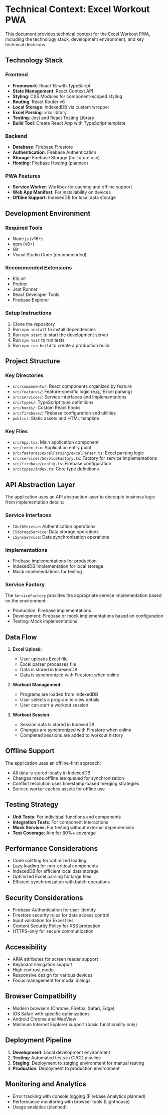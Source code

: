 # Technical Context: Excel Workout PWA

This document provides technical context for the Excel Workout PWA, including the technology stack, development environment, and key technical decisions.

## Technology Stack

### Frontend
- **Framework**: React 18 with TypeScript
- **State Management**: React Context API
- **Styling**: CSS Modules for component-scoped styling
- **Routing**: React Router v6
- **Local Storage**: IndexedDB via custom wrapper
- **Excel Parsing**: xlsx library
- **Testing**: Jest and React Testing Library
- **Build Tool**: Create React App with TypeScript template

### Backend
- **Database**: Firebase Firestore
- **Authentication**: Firebase Authentication
- **Storage**: Firebase Storage (for future use)
- **Hosting**: Firebase Hosting (planned)

### PWA Features
- **Service Worker**: Workbox for caching and offline support
- **Web App Manifest**: For installability on devices
- **Offline Support**: IndexedDB for local data storage

## Development Environment

### Required Tools
- Node.js (v16+)
- npm (v8+)
- Git
- Visual Studio Code (recommended)

### Recommended Extensions
- ESLint
- Prettier
- Jest Runner
- React Developer Tools
- Firebase Explorer

### Setup Instructions
1. Clone the repository
2. Run `npm install` to install dependencies
3. Run `npm start` to start the development server
4. Run `npm test` to run tests
5. Run `npm run build` to create a production build

## Project Structure

### Key Directories
- `src/components/`: React components organized by feature
- `src/features/`: Feature-specific logic (e.g., Excel parsing)
- `src/services/`: Service interfaces and implementations
- `src/types/`: TypeScript type definitions
- `src/hooks/`: Custom React hooks
- `src/firebase/`: Firebase configuration and utilities
- `public/`: Static assets and HTML template

### Key Files
- `src/App.tsx`: Main application component
- `src/index.tsx`: Application entry point
- `src/features/excelParsing/excelParser.ts`: Excel parsing logic
- `src/services/ServiceFactory.ts`: Factory for service implementations
- `src/firebase/config.ts`: Firebase configuration
- `src/types/index.ts`: Core type definitions

## API Abstraction Layer

The application uses an API abstraction layer to decouple business logic from implementation details:

### Service Interfaces
- `IAuthService`: Authentication operations
- `IStorageService`: Data storage operations
- `ISyncService`: Data synchronization operations

### Implementations
- Firebase implementations for production
- IndexedDB implementation for local storage
- Mock implementations for testing

### Service Factory
The `ServiceFactory` provides the appropriate service implementation based on the environment:
- Production: Firebase implementations
- Development: Firebase or mock implementations based on configuration
- Testing: Mock implementations

## Data Flow

1. **Excel Upload**:
   - User uploads Excel file
   - Excel parser processes file
   - Data is stored in IndexedDB
   - Data is synchronized with Firestore when online

2. **Workout Management**:
   - Programs are loaded from IndexedDB
   - User selects a program to view details
   - User can start a workout session

3. **Workout Session**:
   - Session data is stored in IndexedDB
   - Changes are synchronized with Firestore when online
   - Completed sessions are added to workout history

## Offline Support

The application uses an offline-first approach:
- All data is stored locally in IndexedDB
- Changes made offline are queued for synchronization
- Conflict resolution uses timestamp-based merging strategies
- Service worker caches assets for offline use

## Testing Strategy

- **Unit Tests**: For individual functions and components
- **Integration Tests**: For component interactions
- **Mock Services**: For testing without external dependencies
- **Test Coverage**: Aim for 80%+ coverage

## Performance Considerations

- Code splitting for optimized loading
- Lazy loading for non-critical components
- IndexedDB for efficient local data storage
- Optimized Excel parsing for large files
- Efficient synchronization with batch operations

## Security Considerations

- Firebase Authentication for user identity
- Firestore security rules for data access control
- Input validation for Excel files
- Content Security Policy for XSS protection
- HTTPS-only for secure communication

## Accessibility

- ARIA attributes for screen reader support
- Keyboard navigation support
- High contrast mode
- Responsive design for various devices
- Focus management for modal dialogs

## Browser Compatibility

- Modern browsers (Chrome, Firefox, Safari, Edge)
- iOS Safari with specific optimizations
- Android Chrome and WebView
- Minimum Internet Explorer support (basic functionality only)

## Deployment Pipeline

1. **Development**: Local development environment
2. **Testing**: Automated tests in CI/CD pipeline
3. **Staging**: Deployment to staging environment for manual testing
4. **Production**: Deployment to production environment

## Monitoring and Analytics

- Error tracking with console logging (Firebase Analytics planned)
- Performance monitoring with browser tools (Lighthouse)
- Usage analytics (planned)